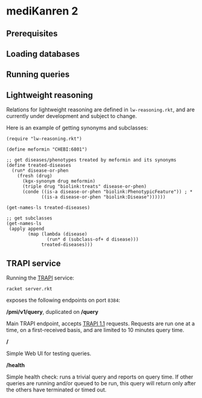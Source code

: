 # mediKanren 2

## Prerequisites

## Loading databases

## Running queries

## Lightweight reasoning

Relations for lightweight reasoning are defined in `lw-reasoning.rkt`, and are currently under development and subject to change.

Here is an example of getting synonyms and subclasses:

```
(require "lw-reasoning.rkt")

(define meformin "CHEBI:6801")

;; get diseases/phenotypes treated by meformin and its synonyms
(define treated-diseases
  (run* disease-or-phen
    (fresh (drug)
      (kgx-synonym drug meformin)
      (triple drug "biolink:treats" disease-or-phen)
      (conde ((is-a disease-or-phen "biolink:PhenotypicFeature")) ; *
             ((is-a disease-or-phen "biolink:Disease"))))))

(get-names-ls treated-diseases)

;; get subclasses
(get-names-ls
 (apply append
        (map (lambda (disease)
               (run* d (subclass-of+ d disease)))
             treated-diseases)))

```

## TRAPI service

Running the [TRAPI](https://github.com/NCATSTranslator/ReasonerAPI)  service:

```
racket server.rkt
```

exposes the following endpoints on port `8384`:

**/pmi/v1/query**, duplicated on **/query**

Main TRAPI endpoint, accepts [TRAPI 1.1](https://github.com/NCATSTranslator/ReasonerAPI) requests. Requests are run one at a time, on a first-received basis, and are limited to 10 minutes query time.

**/**

Simple Web UI for testing queries.

**/health**

Simple health check: runs a trivial query and reports on query time. If other queries are running and/or queued to be run, this query will return only after the others have terminated or timed out.

